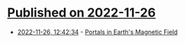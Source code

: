 # [Published on 2022-11-26](index.md)

* [2022-11-26, 12:42:34](https://news.ycombinator.com/item?id=33752180) - [Portals in Earth's Magnetic Field](https://www.nasa.gov/mission_pages/sunearth/news/mag-portals.html)
